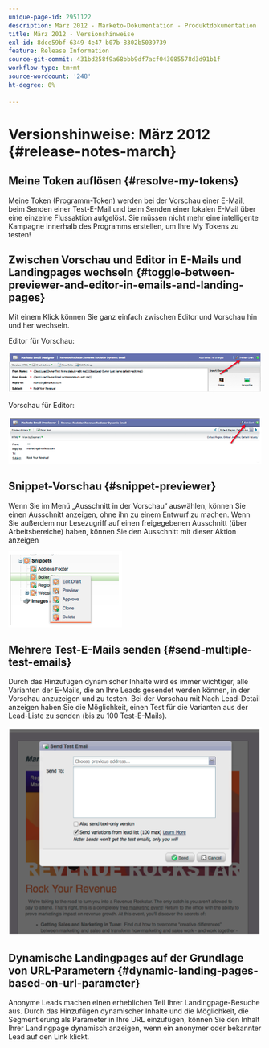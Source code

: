 ```yaml
---
unique-page-id: 2951122
description: März 2012 - Marketo-Dokumentation - Produktdokumentation
title: März 2012 - Versionshinweise
exl-id: 8dce59bf-6349-4e47-b07b-8302b5039739
feature: Release Information
source-git-commit: 431bd258f9a68bbb9df7acf043085578d3d91b1f
workflow-type: tm+mt
source-wordcount: '248'
ht-degree: 0%

---
```


# Versionshinweise: März 2012 {#release-notes-march}

## Meine Token auflösen {#resolve-my-tokens}

Meine Token (Programm-Token) werden bei der Vorschau einer E-Mail, beim Senden einer Test-E-Mail und beim Senden einer lokalen E-Mail über eine einzelne Flussaktion aufgelöst. Sie müssen nicht mehr eine intelligente Kampagne innerhalb des Programms erstellen, um Ihre My Tokens zu testen!

## Zwischen Vorschau und Editor in E-Mails und Landingpages wechseln {#toggle-between-previewer-and-editor-in-emails-and-landing-pages}

Mit einem Klick können Sie ganz einfach zwischen Editor und Vorschau hin und her wechseln.

Editor für Vorschau:

![](assets/image2014-9-23-10-3a0-3a13.png)

Vorschau für Editor:

![](assets/image2014-9-23-10-3a0-3a25.png)

## Snippet-Vorschau {#snippet-previewer}

Wenn Sie im Menü „Ausschnitt in der Vorschau“ auswählen, können Sie einen Ausschnitt anzeigen, ohne ihn zu einem Entwurf zu machen. Wenn Sie außerdem nur Lesezugriff auf einen freigegebenen Ausschnitt (über Arbeitsbereiche) haben, können Sie den Ausschnitt mit dieser Aktion anzeigen

![](assets/image2014-9-23-10-3a0-3a37.png)

## Mehrere Test-E-Mails senden {#send-multiple-test-emails}

Durch das Hinzufügen dynamischer Inhalte wird es immer wichtiger, alle Varianten der E-Mails, die an Ihre Leads gesendet werden können, in der Vorschau anzuzeigen und zu testen. Bei der Vorschau mit Nach Lead-Detail anzeigen haben Sie die Möglichkeit, einen Test für die Varianten aus der Lead-Liste zu senden (bis zu 100 Test-E-Mails).

![](assets/image2014-9-23-10-3a0-3a50.png)

## Dynamische Landingpages auf der Grundlage von URL-Parametern {#dynamic-landing-pages-based-on-url-parameter}

Anonyme Leads machen einen erheblichen Teil Ihrer Landingpage-Besuche aus. Durch das Hinzufügen dynamischer Inhalte und die Möglichkeit, die Segmentierung als Parameter in Ihre URL einzufügen, können Sie den Inhalt Ihrer Landingpage dynamisch anzeigen, wenn ein anonymer oder bekannter Lead auf den Link klickt.
